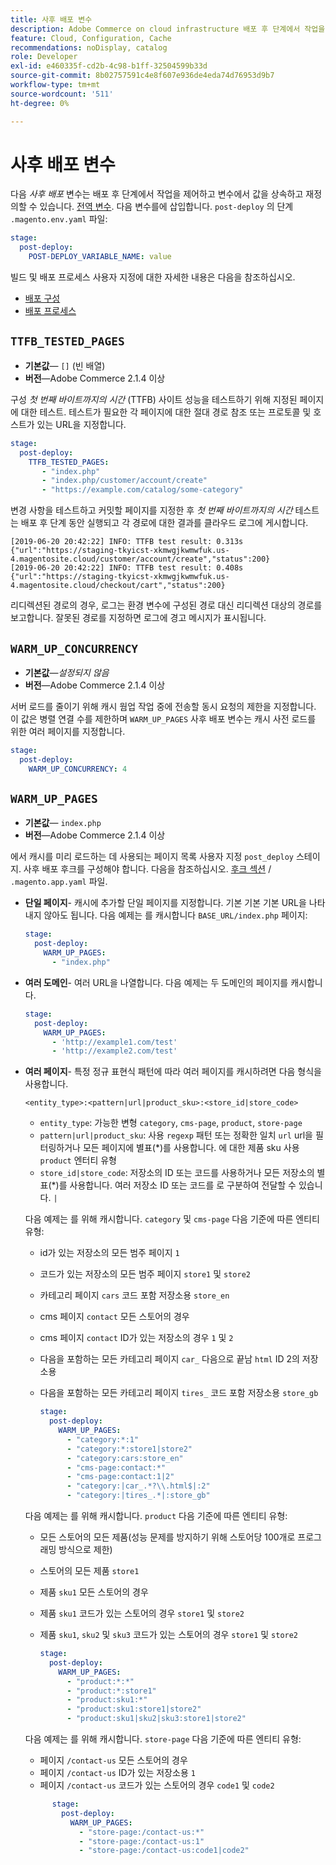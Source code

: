 ```yaml
---
title: 사후 배포 변수
description: Adobe Commerce on cloud infrastructure 배포 후 단계에서 작업을 제어하는 환경 변수 목록을 참조하십시오.
feature: Cloud, Configuration, Cache
recommendations: noDisplay, catalog
role: Developer
exl-id: e460335f-cd2b-4c98-b1ff-32504599b33d
source-git-commit: 8b02757591c4e8f607e936de4eda74d76953d9b7
workflow-type: tm+mt
source-wordcount: '511'
ht-degree: 0%

---
```


# 사후 배포 변수

다음 _사후 배포_ 변수는 배포 후 단계에서 작업을 제어하고 변수에서 값을 상속하고 재정의할 수 있습니다. [전역 변수](variables-global.md). 다음 변수를에 삽입합니다. `post-deploy` 의 단계 `.magento.env.yaml` 파일:

```yaml
stage:
  post-deploy:
    POST-DEPLOY_VARIABLE_NAME: value
```

빌드 및 배포 프로세스 사용자 지정에 대한 자세한 내용은 다음을 참조하십시오.

- [배포 구성](configure-env-yaml.md)
- [배포 프로세스](../deploy/process.md)

## `TTFB_TESTED_PAGES`

- **기본값**— `[]` (빈 배열)
- **버전**—Adobe Commerce 2.1.4 이상

구성 _첫 번째 바이트까지의 시간_ (TTFB) 사이트 성능을 테스트하기 위해 지정된 페이지에 대한 테스트. 테스트가 필요한 각 페이지에 대한 절대 경로 참조 또는 프로토콜 및 호스트가 있는 URL을 지정합니다.

```yaml
stage:
  post-deploy:
    TTFB_TESTED_PAGES:
       - "index.php"
       - "index.php/customer/account/create"
       - "https://example.com/catalog/some-category"
```

변경 사항을 테스트하고 커밋할 페이지를 지정한 후 _첫 번째 바이트까지의 시간_ 테스트는 배포 후 단계 동안 실행되고 각 경로에 대한 결과를 클라우드 로그에 게시합니다.

```terminal
[2019-06-20 20:42:22] INFO: TTFB test result: 0.313s {"url":"https://staging-tkyicst-xkmwgjkwmwfuk.us-4.magentosite.cloud/customer/account/create","status":200}
[2019-06-20 20:42:22] INFO: TTFB test result: 0.408s {"url":"https://staging-tkyicst-xkmwgjkwmwfuk.us-4.magentosite.cloud/checkout/cart","status":200}
```

리디렉션된 경로의 경우, 로그는 환경 변수에 구성된 경로 대신 리디렉션 대상의 경로를 보고합니다. 잘못된 경로를 지정하면 로그에 경고 메시지가 표시됩니다.

## `WARM_UP_CONCURRENCY`

- **기본값**—_설정되지 않음_
- **버전**—Adobe Commerce 2.1.4 이상

서버 로드를 줄이기 위해 캐시 웜업 작업 중에 전송할 동시 요청의 제한을 지정합니다. 이 값은 병렬 연결 수를 제한하며 `WARM_UP_PAGES` 사후 배포 변수는 캐시 사전 로드를 위한 여러 페이지를 지정합니다.

```yaml
stage:
  post-deploy:
    WARM_UP_CONCURRENCY: 4
```

## `WARM_UP_PAGES`

- **기본값**— `index.php`
- **버전**—Adobe Commerce 2.1.4 이상

에서 캐시를 미리 로드하는 데 사용되는 페이지 목록 사용자 지정 `post_deploy` 스테이지. 사후 배포 후크를 구성해야 합니다. 다음을 참조하십시오. [후크 섹션](../application/hooks-property.md) / `.magento.app.yaml` 파일.

- **단일 페이지**- 캐시에 추가할 단일 페이지를 지정합니다. 기본 기본 기본 URL을 나타내지 않아도 됩니다. 다음 예제는 를 캐시합니다 `BASE_URL/index.php` 페이지:

  ```yaml
  stage:
    post-deploy:
      WARM_UP_PAGES:
        - "index.php"
  ```

- **여러 도메인**- 여러 URL을 나열합니다. 다음 예제는 두 도메인의 페이지를 캐시합니다.

  ```yaml
  stage:
    post-deploy:
      WARM_UP_PAGES:
        - 'http://example1.com/test'
        - 'http://example2.com/test'
  ```

- **여러 페이지**- 특정 정규 표현식 패턴에 따라 여러 페이지를 캐시하려면 다음 형식을 사용합니다.

  ```terminal
  <entity_type>:<pattern|url|product_sku>:<store_id|store_code>
  ```

   - `entity_type`: 가능한 변형 `category`, `cms-page`, `product`, `store-page`
   - `pattern|url|product_sku`: 사용 `regexp` 패턴 또는 정확한 일치 `url` url을 필터링하거나 모든 페이지에 별표(\*)를 사용합니다. 에 대한 제품 sku 사용 `product` 엔터티 유형
   - `store_id|store_code`: 저장소의 ID 또는 코드를 사용하거나 모든 저장소의 별표(\*)를 사용합니다. 여러 저장소 ID 또는 코드를 로 구분하여 전달할 수 있습니다. `|`

  다음 예제는 를 위해 캐시합니다. `category` 및 `cms-page` 다음 기준에 따른 엔티티 유형:
   - id가 있는 저장소의 모든 범주 페이지 `1`
   - 코드가 있는 저장소의 모든 범주 페이지 `store1` 및 `store2`
   - 카테고리 페이지 `cars` 코드 포함 저장소용 `store_en`
   - cms 페이지 `contact` 모든 스토어의 경우
   - cms 페이지 `contact` ID가 있는 저장소의 경우 `1` 및 `2`
   - 다음을 포함하는 모든 카테고리 페이지 `car_` 다음으로 끝남 `html` ID 2의 저장소용
   - 다음을 포함하는 모든 카테고리 페이지 `tires_` 코드 포함 저장소용 `store_gb`

     ```yaml
     stage:
       post-deploy:
         WARM_UP_PAGES:
           - "category:*:1"
           - "category:*:store1|store2"
           - "category:cars:store_en"
           - "cms-page:contact:*"
           - "cms-page:contact:1|2"
           - "category:|car_.*?\\.html$|:2"
           - "category:|tires_.*|:store_gb"
     ```

  다음 예제는 를 위해 캐시합니다. `product` 다음 기준에 따른 엔티티 유형:
   - 모든 스토어의 모든 제품(성능 문제를 방지하기 위해 스토어당 100개로 프로그래밍 방식으로 제한)
   - 스토어의 모든 제품 `store1`
   - 제품 `sku1` 모든 스토어의 경우
   - 제품 `sku1` 코드가 있는 스토어의 경우 `store1` 및 `store2`
   - 제품 `sku1`, `sku2` 및 `sku3` 코드가 있는 스토어의 경우 `store1` 및 `store2`

     ```yaml
     stage:
       post-deploy:
         WARM_UP_PAGES:
           - "product:*:*"
           - "product:*:store1"
           - "product:sku1:*"
           - "product:sku1:store1|store2"
           - "product:sku1|sku2|sku3:store1|store2"
     ```

  다음 예제는 를 위해 캐시합니다. `store-page` 다음 기준에 따른 엔티티 유형:
   - 페이지 `/contact-us` 모든 스토어의 경우
   - 페이지 `/contact-us` ID가 있는 저장소용 `1`
   - 페이지 `/contact-us` 코드가 있는 스토어의 경우 `code1` 및 `code2`

  ```yaml
        stage:
          post-deploy:
            WARM_UP_PAGES:
              - "store-page:/contact-us:*"
              - "store-page:/contact-us:1"
              - "store-page:/contact-us:code1|code2"
  ```
